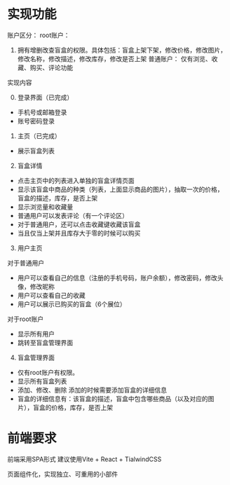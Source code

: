 # 实现功能

账户区分：
root账户：
1. 拥有增删改查盲盒的权限。具体包括：盲盒上架下架，修改价格，修改图片，修改名称，修改描述，修改库存，修改是否上架
普通账户：
仅有浏览、收藏、购买、评论功能

实现内容

0. 登录界面（已完成）

- 手机号或邮箱登录
- 账号密码登录

1. 主页（已完成）

- 展示盲盒列表

2. 盲盒详情

- 点击主页中的列表进入单独的盲盒详情页面
- 显示该盲盒中商品的种类（列表，上面显示商品的图片），抽取一次的价格，盲盒的描述，库存，是否上架
- 显示浏览量和收藏量
- 普通用户可以发表评论（有一个评论区）
- 对于普通用户，还可以点击收藏键收藏该盲盒
- 当且仅当上架并且库存大于零的时候可以购买

3. 用户主页

对于普通用户
- 用户可以查看自己的信息（注册的手机号码，账户余额），修改密码，修改头像，修改昵称
- 用户可以查看自己的收藏
- 用户可以展示已购买的盲盒（6个展位）

对于root账户
- 显示所有用户
- 跳转至盲盒管理界面

4. 盲盒管理界面

- 仅有root账户有权限。
- 显示所有盲盒列表
- 添加、修改、删除 添加的时候需要添加盲盒的详细信息
- 盲盒的详细信息有：该盲盒的描述，盲盒中包含哪些商品（以及对应的图片），盲盒的价格，库存，是否上架

# 前端要求

前端采用SPA形式
建议使用Vite + React + TialwindCSS

页面组件化，实现独立、可重用的小部件